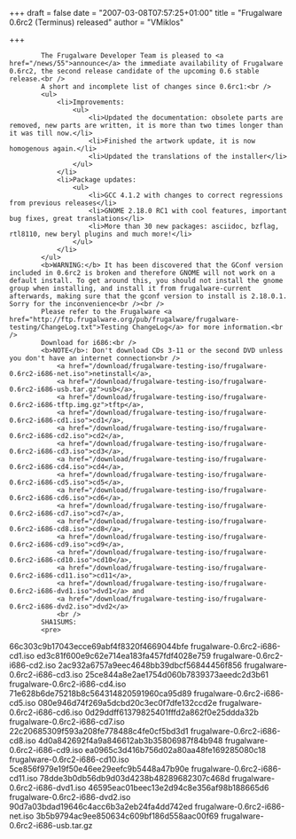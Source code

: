 
+++
draft = false
date = "2007-03-08T07:57:25+01:00"
title = "Frugalware 0.6rc2 (Terminus) released"
author = "VMiklos"

+++

            The Frugalware Developer Team is pleased to <a href="/news/55">announce</a> the immediate availability of Frugalware 0.6rc2, the second release candidate of the upcoming 0.6 stable release.<br />
            A short and incomplete list of changes since 0.6rc1:<br />
            <ul>
                <li>Improvements:
                    <ul>
                        <li>Updated the documentation: obsolete parts are removed, new parts are written, it is more than two times longer than it was till now.</li>
                        <li>Finished the artwork update, it is now homogenous again.</li>
                        <li>Updated the translations of the installer</li>
                    </ul>
                </li>
                <li>Package updates:
                    <ul>
                        <li>GCC 4.1.2 with changes to correct regressions from previous releases</li>
                        <li>GNOME 2.18.0 RC1 with cool features, important bug fixes, great translations</li>
                        <li>More than 30 new packages: asciidoc, bzflag, rtl8110, new beryl plugins and much more!</li>
                    </ul>
                </li>
            </ul>
            <b>WARNING:</b> It has been discovered that the GConf version included in 0.6rc2 is broken and therefore GNOME will not work on a default install. To get around this, you should not install the gnome group when installing, and install it from frugalware-current afterwards, making sure that the gconf version to install is 2.18.0.1. Sorry for the inconvenience<br /><br />
            Please refer to the Frugalware <a href="http://ftp.frugalware.org/pub/frugalware/frugalware-testing/ChangeLog.txt">Testing ChangeLog</a> for more information.<br />
            Download for i686:<br />
            <b>NOTE</b>: Don't download CDs 3-11 or the second DVD unless you don't have an internet connection<br />
                <a href="/download/frugalware-testing-iso/frugalware-0.6rc2-i686-net.iso">netinstall</a>,
                <a href="/download/frugalware-testing-iso/frugalware-0.6rc2-i686-usb.tar.gz">usb</a>,
                <a href="/download/frugalware-testing-iso/frugalware-0.6rc2-i686-tftp.img.gz">tftp</a>,
                <a href="/download/frugalware-testing-iso/frugalware-0.6rc2-i686-cd1.iso">cd1</a>,
                <a href="/download/frugalware-testing-iso/frugalware-0.6rc2-i686-cd2.iso">cd2</a>,
                <a href="/download/frugalware-testing-iso/frugalware-0.6rc2-i686-cd3.iso">cd3</a>,
                <a href="/download/frugalware-testing-iso/frugalware-0.6rc2-i686-cd4.iso">cd4</a>,
                <a href="/download/frugalware-testing-iso/frugalware-0.6rc2-i686-cd5.iso">cd5</a>,
                <a href="/download/frugalware-testing-iso/frugalware-0.6rc2-i686-cd6.iso">cd6</a>,
                <a href="/download/frugalware-testing-iso/frugalware-0.6rc2-i686-cd7.iso">cd7</a>,
                <a href="/download/frugalware-testing-iso/frugalware-0.6rc2-i686-cd8.iso">cd8</a>,
                <a href="/download/frugalware-testing-iso/frugalware-0.6rc2-i686-cd9.iso">cd9</a>,
                <a href="/download/frugalware-testing-iso/frugalware-0.6rc2-i686-cd10.iso">cd10</a>,
                <a href="/download/frugalware-testing-iso/frugalware-0.6rc2-i686-cd11.iso">cd11</a>,
                <a href="/download/frugalware-testing-iso/frugalware-0.6rc2-i686-dvd1.iso">dvd1</a> and
                <a href="/download/frugalware-testing-iso/frugalware-0.6rc2-i686-dvd2.iso">dvd2</a>
                <br />
            SHA1SUMS:
            <pre>
66c303c9b17043ecce69abf4f8320f4669044bfe  frugalware-0.6rc2-i686-cd1.iso
ed3c81f600e9c62e714ea183fa457fdf4028e759  frugalware-0.6rc2-i686-cd2.iso
2ac932a6757a9eec4648bb39dbcf56844456f856  frugalware-0.6rc2-i686-cd3.iso
25ce844a8e2ae1754d060b7839373aeedc2d3b61  frugalware-0.6rc2-i686-cd4.iso
71e628b6de75218b8c564314820591960ca95d89  frugalware-0.6rc2-i686-cd5.iso
080e946d74f269a5dcbd20c3ec0f7dfe132ccd2e  frugalware-0.6rc2-i686-cd6.iso
0d29ddff61379825401fffd2a862f0e25ddda32b  frugalware-0.6rc2-i686-cd7.iso
22c20685309f593a208fe778488c4fe0cf5bd3d1  frugalware-0.6rc2-i686-cd8.iso
4d0a842692f4a9a846612ab3b35806987f84b948  frugalware-0.6rc2-i686-cd9.iso
ea0965c3d416b756d02a80aa48fe169285080c18  frugalware-0.6rc2-i686-cd10.iso
5ce856f979e19f50e46ee29eefc9b5448a47b90e  frugalware-0.6rc2-i686-cd11.iso
78dde3b0db56db9d03d4238b48289682307c468d  frugalware-0.6rc2-i686-dvd1.iso
46595eac01beec13e2d94c8e356af98b188665d6  frugalware-0.6rc2-i686-dvd2.iso
90d7a03bdad19646c4acc6b3a2eb24fa4dd742ed  frugalware-0.6rc2-i686-net.iso
3b5b9794ac9ee850634c609bf186d558aac00f69  frugalware-0.6rc2-i686-usb.tar.gz
            </pre>
            
        